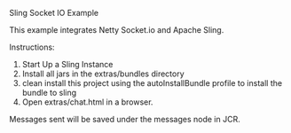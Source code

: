 Sling Socket IO Example

This example integrates Netty Socket.io and Apache Sling.

Instructions:
1. Start Up a Sling Instance
2. Install all jars in the extras/bundles directory
3. clean install this project using the autoInstallBundle profile to install the bundle to sling
4. Open extras/chat.html in a browser.

Messages sent will be saved under the messages node in JCR.